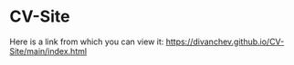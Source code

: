 # CV-Site
Here is a link from which you can view it: https://divanchev.github.io/CV-Site/main/index.html
